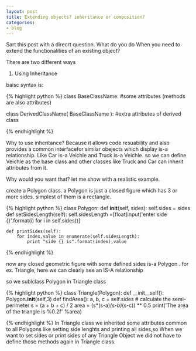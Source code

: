 ```yaml
---
layout: post
title: Extending objects? inheritance or composition?
categories:
- blog
---
```



Sart this post with a direcrt question. 
What do you do When you need to extend the functionalities of an existing object?

There are two different ways 

1) Using Inheritance


baisc syntax is:


{% highlight python %}
class BaseClassName:
	#some attributes (methods are also attributes)

class DerivedClassName( BaseClassName ):
	#extra attributes of derived class

{% endhighlight %}

Why to use inheritance?
Because it allows code resuability and also provides a common interfacefor similar obejects which display is-a relationship. Like Car is-a Veichle and Truck is-a Veichle. so we can define Veichle as the base class and other classes like Truck and Car can inherit attributes from it.

Why would you want that? let me show with a realistic example.


create a Polygon class. a Polygon is just a closed figure which has 3 or more sides. simplest of them is a rectangle.

{% highlight python %}
class Polygon:
	def __init__(self, sides):
		self.sides = sides
	def setSidesLength(self):
		self.sidesLength =[float(input('enter side {}'.format(i) for i in self.sides))]

	def printSides(self):
		for index,value in enumerate(self.sidesLength):
			print "side {} is".format(index),value
{% endhighlight %}

now any closed geometric figure with some defined sides is-a Polygon . for ex. Triangle, here we can clearly see an IS-A relationship

so we sublclass Polygon in Triangle class

{% highlight python %}
class  Triangle(Polygon):
	def __init__self():
		Polygon.__init__(self,3)
	def findArea():
		a, b, c = self.sides
		# calculate the semi-perimeter
		s = (a + b + c) / 2
		area = (s*(s-a)*(s-b)*(s-c)) ** 0.5
		print('The area of the triangle is %0.2f' %area)

{% endhighlight %}
In Triangle class we inherited some attributes common to all Polygons like setting side lenghts and printing all sides,so When we
want to set sides or print sides of any Triangle Object we did not have to define those methods again in Triangle class.

